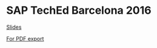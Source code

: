 # SAP TechEd Barcelona 2016

[Slides](https://larshp.github.com/teched-2016-emea/)

[For PDF export](https://hvam-larshp.c9users.io/teched-2016-emea/?print-pdf#/)

